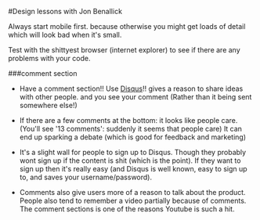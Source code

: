 #Design lessons with Jon Benallick


Always start mobile first. because otherwise you might get loads
of detail which will look bad when it's small. 


Test with the shittyest browser (internet explorer) to see if there are any problems with your code.

###comment section

- Have a comment section!! Use [Disqus](https://disqus.com/)!! gives a reason to share ideas with other people.
and you see your comment (Rather than it being sent somewhere else!)

- If there are a few comments at the bottom: it looks like people care.(You'll
see '13 comments': suddenly it seems that people care) 
It can end up sparking a debate (which is good for feedback and marketing)

- It's a slight wall for people to sign up to Disqus. Though they probably wont sign up if the content is shit (which is the point). If they want to sign up then it's really easy (and Disqus is well known, easy to sign up to, and saves your username/password).

- Comments also give users more of a reason to talk about the product. People also tend to remember a video partially because of comments. The comment sections is one of the reasons Youtube is such a hit.

